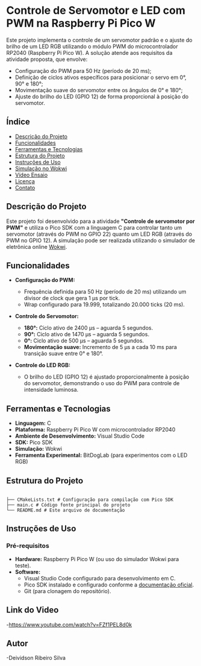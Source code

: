 # Controle de Servomotor e LED com PWM na Raspberry Pi Pico W

Este projeto implementa o controle de um servomotor padrão e o ajuste do brilho de um LED RGB utilizando o módulo PWM do microcontrolador RP2040 (Raspberry Pi Pico W). A solução atende aos requisitos da atividade proposta, que envolve:

- Configuração do PWM para 50 Hz (período de 20 ms);
- Definição de ciclos ativos específicos para posicionar o servo em 0°, 90° e 180°;
- Movimentação suave do servomotor entre os ângulos de 0° e 180°;
- Ajuste do brilho do LED (GPIO 12) de forma proporcional à posição do servomotor.

## Índice

- [Descrição do Projeto](#descrição-do-projeto)
- [Funcionalidades](#funcionalidades)
- [Ferramentas e Tecnologias](#ferramentas-e-tecnologias)
- [Estrutura do Projeto](#estrutura-do-projeto)
- [Instruções de Uso](#instruções-de-uso)
- [Simulação no Wokwi](#simulação-no-wokwi)
- [Vídeo Ensaio](#vídeo-ensaio)
- [Licença](#licença)
- [Contato](#contato)

## Descrição do Projeto

Este projeto foi desenvolvido para a atividade **"Controle de servomotor por PWM"** e utiliza o Pico SDK com a linguagem C para controlar tanto um servomotor (através do PWM no GPIO 22) quanto um LED RGB (através do PWM no GPIO 12). A simulação pode ser realizada utilizando o simulador de eletrônica online [Wokwi](https://wokwi.com/).

## Funcionalidades

- **Configuração do PWM:**  
  - Frequência definida para 50 Hz (período de 20 ms) utilizando um divisor de clock que gera 1 µs por tick.
  - Wrap configurado para 19.999, totalizando 20.000 ticks (20 ms).

- **Controle do Servomotor:**  
  - **180°:** Ciclo ativo de 2400 µs – aguarda 5 segundos.
  - **90°:** Ciclo ativo de 1470 µs – aguarda 5 segundos.
  - **0°:** Ciclo ativo de 500 µs – aguarda 5 segundos.
  - **Movimentação suave:** Incremento de 5 µs a cada 10 ms para transição suave entre 0° e 180°.

- **Controle do LED RGB:**  
  - O brilho do LED (GPIO 12) é ajustado proporcionalmente à posição do servomotor, demonstrando o uso do PWM para controle de intensidade luminosa.

## Ferramentas e Tecnologias

- **Linguagem:** C
- **Plataforma:** Raspberry Pi Pico W com microcontrolador RP2040
- **Ambiente de Desenvolvimento:** Visual Studio Code
- **SDK:** Pico SDK
- **Simulação:** Wokwi
- **Ferramenta Experimental:** BitDogLab (para experimentos com o LED RGB)

## Estrutura do Projeto

```plaintext

├── CMakeLists.txt # Configuração para compilação com Pico SDK 
├── main.c # Código fonte principal do projeto 
└── README.md # Este arquivo de documentação

```

## Instruções de Uso

### Pré-requisitos

- **Hardware:** Raspberry Pi Pico W (ou uso do simulador Wokwi para teste).
- **Software:**  
  - Visual Studio Code configurado para desenvolvimento em C.
  - Pico SDK instalado e configurado conforme a [documentação oficial](https://datasheets.raspberrypi.com/pico/getting-started-with-pico.pdf).
  - Git (para clonagem do repositório).


## Link do Video

-https://www.youtube.com/watch?v=FZf1PEL8d0k

## Autor

-Deividson Ribeiro Silva